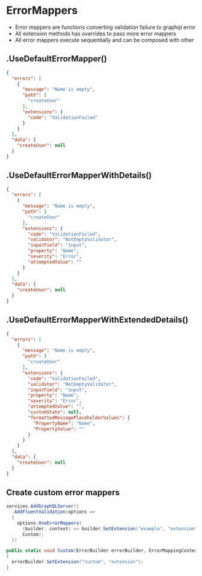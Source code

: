 
# ErrorMappers

- Error mappers are functions converting validation failure to graphql error
- All extension methods has overrides to pass more error mappers
- All error mappers execute sequentially and can be composed with other

## .UseDefaultErrorMapper()

```json
{
  "errors": [
    {
      "message": "Name is empty",
      "path": [
        "createUser"
      ],
      "extensions": {
        "code": "ValidationFailed"
      }
    }
  ],
  "data": {
    "createUser": null
  }
}
```

## .UseDefaultErrorMapperWithDetails()

```json
{
  "errors": [
    {
      "message": "Name is empty",
      "path": [
        "createUser"
      ],
      "extensions": {
        "code": "ValidationFailed",
        "validator": "NotEmptyValidator",
        "inputField": "input",
        "property": "Name",
        "severity": "Error",
        "attemptedValue": ""
      }
    }
  ],
  "data": {
    "createUser": null
  }
}
```

## .UseDefaultErrorMapperWithExtendedDetails()

```json
{
  "errors": [
    {
      "message": "Name is empty",
      "path": [
        "createUser"
      ],
      "extensions": {
        "code": "ValidationFailed",
        "validator": "NotEmptyValidator",
        "inputField": "input",
        "property": "Name",
        "severity": "Error",
        "attemptedValue": "",
        "customState": null,
        "formattedMessagePlaceholderValues": {
          "PropertyName": "Name",
          "PropertyValue": ""
        }
      }
    }
  ],
  "data": {
    "createUser": null
  }
}
```

## Create custom error mappers

```cs
services.AddGraphQLServer()
  .AddFluentValidation(options =>
  {
    options.UseErrorMappers(
      (builder, context) => builder.SetExtension("example", "extension"),
      Custom);
  })

public static void Custom(ErrorBuilder errorBuilder, ErrorMappingContext mappingContext)
{
  errorBuilder.SetExtension("custom", "extension");
}
```

